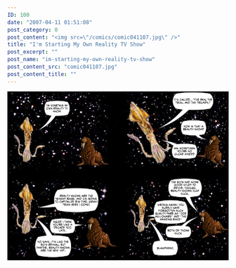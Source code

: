 ```yaml
---
ID: 100
date: "2007-04-11 01:51:08"
post_category: 0
post_content: "<img src=\"/comics/comic041107.jpg\" />"
title: "I'm Starting My Own Reality TV Show"
post_excerpt: ""
post_name: "im-starting-my-own-reality-tv-show"
post_content_src: "comic041107.jpg"
post_content_title: ""
---
```



[![](/comics-hi-res/comic041107.jpg)](/comics-hi-res/comic041107.jpg)
